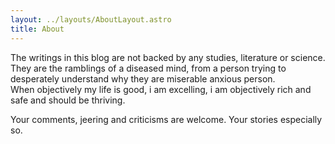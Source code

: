 ```yaml
---
layout: ../layouts/AboutLayout.astro
title: About
---
```

The writings in this blog are not backed by any studies, literature or science. They are the ramblings of a diseased mind, from a person trying to desperately understand why they are miserable anxious person.  
When objectively my life is good, i am excelling, i am objectively rich and safe and should be thriving.  
  
Your comments, jeering and criticisms are welcome. Your stories especially so.